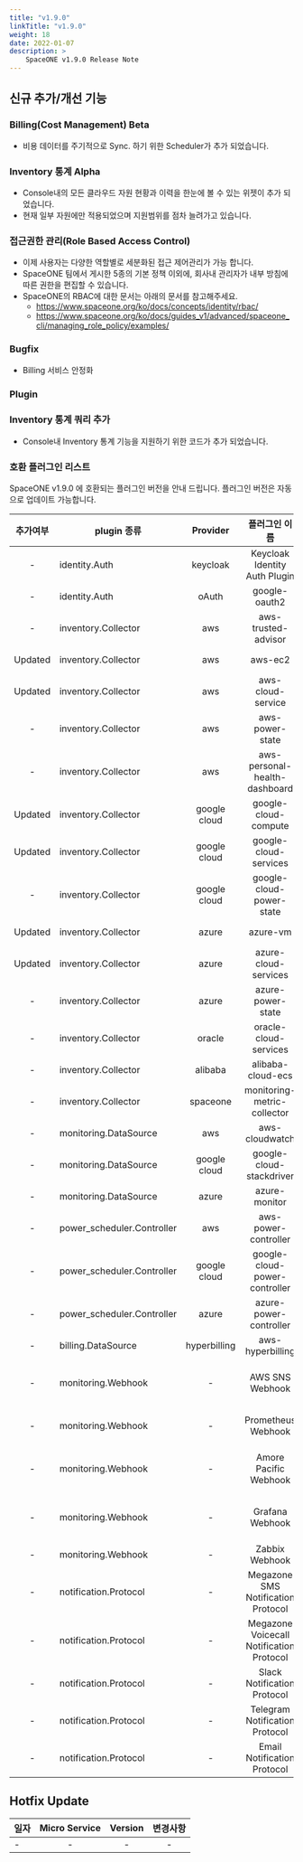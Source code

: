 ```yaml
---
title: "v1.9.0"
linkTitle: "v1.9.0"
weight: 18
date: 2022-01-07
description: >
    SpaceONE v1.9.0 Release Note
---
```


## 신규 추가/개선 기능

### Billing(Cost Management) Beta
- 비용 데이터를 주기적으로 Sync. 하기 위한 Scheduler가 추가 되었습니다.

### Inventory 통계 Alpha
- Console내의 모든 클라우드 자원 현황과 이력을 한눈에 볼 수 있는 위젯이 추가 되었습니다.
- 현재 일부 자원에만 적용되었으며 지원범위를 점차 늘려가고 있습니다.

###  접근권한 관리(Role Based Access Control)
- 이제 사용자는 다양한 역할별로 세분화된 접근 제어관리가 가능 합니다.
- SpaceONE 팀에서 게시한 5종의 기본 정책 이외에, 회사내 관리자가 내부 방침에 따른 권한을 편집할 수 있습니다.
- SpaceONE의 RBAC에 대한 문서는 아래의 문서를 참고해주세요.
    - https://www.spaceone.org/ko/docs/concepts/identity/rbac/
    - https://www.spaceone.org/ko/docs/guides_v1/advanced/spaceone_cli/managing_role_policy/examples/

### Bugfix
- Billing 서비스 안정화

### Plugin

### Inventory 통계 쿼리 추가
- Console내 Inventory 통계 기능을 지원하기 위한 코드가 추가 되었습니다.

### 호환 플러그인 리스트

SpaceONE v1.9.0 에 호환되는 플러그인 버전을 안내 드립니다.
플러그인 버전은 자동으로 업데이트 가능합니다.

|  추가여부   | plugin 종류                  |   Provider   |                 플러그인 이름                  |               plugin_id                | version |
|:-------:|----------------------------|:------------:|:----------------------------------------:|:--------------------------------------:|:-------:|
|    -    | identity.Auth              |   keycloak   |      Keycloak Identity Auth Plugin       |     plugin-keycloak-identity-auth      |  v1.2   |
|    -    | identity.Auth              |    oAuth     |              google-oauth2               |          plugin-e6b1b0bbacc6           |  v1.1   |
|    -    | inventory.Collector        |     aws      |           aws-trusted-advisor            |          plugin-eb120a41bb8d           |  v1.4   |
| Updated | inventory.Collector        |     aws      |                 aws-ec2                  |          plugin-49f224ef6d36           |  v1.13  |
| Updated | inventory.Collector        |     aws      |            aws-cloud-service             |          plugin-54487559e402           | v1.13.5 |
|    -    | inventory.Collector        |     aws      |             aws-power-state              |          plugin-516babd3637c           |  v1.6   |
|    -    | inventory.Collector        |     aws      |      aws-personal-health-dashboard       |          plugin-986155af217b           |  v1.4   |
| Updated | inventory.Collector        | google cloud |           google-cloud-compute           |          plugin-13c3051967ce           | v1.3.8  |
| Updated | inventory.Collector        | google cloud |          google-cloud-services           |          plugin-87dc35ecb550           | v1.3.5  |
|    -    | inventory.Collector        | google cloud |         google-cloud-power-state         |          plugin-11f322fa4106           | v1.1.3  |
| Updated | inventory.Collector        |    azure     |                 azure-vm                 |          plugin-c1104066ca52           | v1.2.13 |
| Updated | inventory.Collector        |    azure     |           azure-cloud-services           |          plugin-6fec638f139c           | v1.2.14 |
|    -    | inventory.Collector        |    azure     |            azure-power-state             |          plugin-d7a1d8670488           | v1.0.3  |
|    -    | inventory.Collector        |    oracle    |          oracle-cloud-services           |                  N/A                   |         |
|    -    | inventory.Collector        |   alibaba    |            alibaba-cloud-ecs             |                  N/A                   |         |
|    -    | inventory.Collector        |   spaceone   |       monitoring-metric-collector        |          plugin-023782c156cf           | v1.2.4  |
|    -    | monitoring.DataSource      |     aws      |              aws-cloudwatch              |          plugin-41782f6158bb           | v1.1.4  |
|    -    | monitoring.DataSource      | google cloud |         google-cloud-stackdriver         |          plugin-57773973639a           | v1.0.7  |
|    -    | monitoring.DataSource      |    azure     |              azure-monitor               |          plugin-c6c14566298c           | v1.0.4  |
|    -    | power_scheduler.Controller |     aws      |           aws-power-controller           |          plugin-5cd621a04f04           | v1.4.4  |
|    -    | power_scheduler.Controller | google cloud |      google-cloud-power-controller       |          plugin-982ca2693f39           | v1.1.4  |
|    -    | power_scheduler.Controller |    azure     |          azure-power-controller          |                  N/A                   | v1.0.1  |
|    -    | billing.DataSource         | hyperbilling |             aws-hyperbilling             |          plugin-b60505e70f9d           | v1.0.2  |
|    -    | monitoring.Webhook         |      -       |             AWS SNS Webhook              |   plugin-aws-sns-monitoring-webhook    |  v1.1   |
|    -    | monitoring.Webhook         |      -       |            Prometheus Webhook            |     plugin-prometheus-mon-webhook      | v1.0.2  |
|    -    | monitoring.Webhook         |      -       |          Amore Pacific Webhook           | plugin-amorepacific-monitoring-webhook | v1.1.1  |
|    -    | monitoring.Webhook         |      -       |             Grafana Webhook              |   plugin-grafana-monitoring-webhook    | v1.0.4  |
|    -    | monitoring.Webhook         |      -       |              Zabbix Webhook              |       plugin-zabbix-mon-webhook        |  v1.0   |
|    -    | notification.Protocol      |      -       |    Megazone SMS Notification Protocol    |    plugin-sms-notification-protocol    | v1.0.2  |
|    -    | notification.Protocol      |      -       | Megazone Voicecall Notification Protocol | plugin-voicecall-notification-protocol | v1.0.4  |
|    -    | notification.Protocol      |      -       |       Slack Notification Protocol        |      slack-notification-protocol       | v1.0.3  |
|    -    | notification.Protocol      |      -       |      Telegram Notification Protocol      |     plugin-telegram-noti-protocol      | v1.0.2  |
|    -    | notification.Protocol      |      -       |       Email Notification Protocol        |       plugin-email-noti-protocol       | v1.0.1  |




## Hotfix Update
|일자|Micro Service|Version|변경사항|
|---|:---:|:---:|:---:|
|-|-|-|-|


